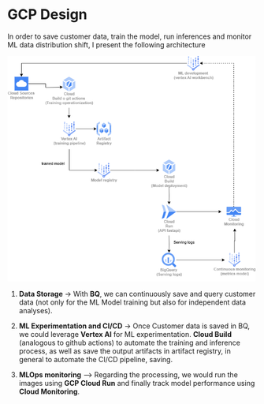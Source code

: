 # GCP Design

In order to save customer data, train the model, run inferences and monitor ML data distribution shift, I present the following architecture


![GCP Architecture](https://raw.githubusercontent.com/santiagoahl/zubale-ml-test/main/GCP%20Architecture%20for%20Zubale%20Product.drawio.png)



1. **Data Storage** -> With **BQ**, we can continuously save and query customer data (not only for the ML Model training but also for independent data analyses).

2. **ML Experimentation and CI/CD** -> Once Customer data is saved in BQ, we could leverage **Vertex AI** for ML experimentation. **Cloud Build** (analogous to github actions) to automate the training and inference process, as well as save the output artifacts in artifact registry, in general to automate the CI/CD pipeline, saving.

3. **MLOps monitoring** --> Regarding the processing, we would run the images using **GCP Cloud Run** and finally track model performance using **Cloud Monitoring**.


